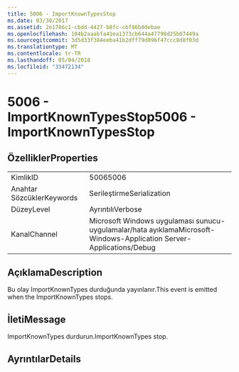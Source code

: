 ```yaml
---
title: 5006 - ImportKnownTypesStop
ms.date: 03/30/2017
ms.assetid: 2e1786c1-cbdd-4427-b8fc-cbf86b8debae
ms.openlocfilehash: 104b2aaabfa41ea1373cb644a47798d25b07449a
ms.sourcegitcommit: 3d5d33f384eeba41b2dff79d096f47ccc8d8f03d
ms.translationtype: MT
ms.contentlocale: tr-TR
ms.lasthandoff: 05/04/2018
ms.locfileid: "33472134"
---
```

# <a name="5006---importknowntypesstop"></a><span data-ttu-id="ab764-102">5006 - ImportKnownTypesStop</span><span class="sxs-lookup"><span data-stu-id="ab764-102">5006 - ImportKnownTypesStop</span></span>
## <a name="properties"></a><span data-ttu-id="ab764-103">Özellikler</span><span class="sxs-lookup"><span data-stu-id="ab764-103">Properties</span></span>  
  
|||  
|-|-|  
|<span data-ttu-id="ab764-104">Kimlik</span><span class="sxs-lookup"><span data-stu-id="ab764-104">ID</span></span>|<span data-ttu-id="ab764-105">5006</span><span class="sxs-lookup"><span data-stu-id="ab764-105">5006</span></span>|  
|<span data-ttu-id="ab764-106">Anahtar Sözcükler</span><span class="sxs-lookup"><span data-stu-id="ab764-106">Keywords</span></span>|<span data-ttu-id="ab764-107">Serileştirme</span><span class="sxs-lookup"><span data-stu-id="ab764-107">Serialization</span></span>|  
|<span data-ttu-id="ab764-108">Düzey</span><span class="sxs-lookup"><span data-stu-id="ab764-108">Level</span></span>|<span data-ttu-id="ab764-109">Ayrıntılı</span><span class="sxs-lookup"><span data-stu-id="ab764-109">Verbose</span></span>|  
|<span data-ttu-id="ab764-110">Kanal</span><span class="sxs-lookup"><span data-stu-id="ab764-110">Channel</span></span>|<span data-ttu-id="ab764-111">Microsoft Windows uygulaması sunucu-uygulamalar/hata ayıklama</span><span class="sxs-lookup"><span data-stu-id="ab764-111">Microsoft-Windows-Application Server-Applications/Debug</span></span>|  
  
## <a name="description"></a><span data-ttu-id="ab764-112">Açıklama</span><span class="sxs-lookup"><span data-stu-id="ab764-112">Description</span></span>  
 <span data-ttu-id="ab764-113">Bu olay ImportKnownTypes durduğunda yayınlanır.</span><span class="sxs-lookup"><span data-stu-id="ab764-113">This event is emitted when the ImportKnownTypes stops.</span></span>  
  
## <a name="message"></a><span data-ttu-id="ab764-114">İleti</span><span class="sxs-lookup"><span data-stu-id="ab764-114">Message</span></span>  
 <span data-ttu-id="ab764-115">ImportKnownTypes durdurun.</span><span class="sxs-lookup"><span data-stu-id="ab764-115">ImportKnownTypes stop.</span></span>  
  
## <a name="details"></a><span data-ttu-id="ab764-116">Ayrıntılar</span><span class="sxs-lookup"><span data-stu-id="ab764-116">Details</span></span>

